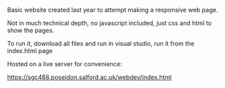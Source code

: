 Basic website created last year to attempt making a responsive web page.

Not in much technical depth, no javascript included, just css and html to show the pages.

To run it, download all files and run in visual studio, run it from the index.html page

Hosted on a live server for convenience:

https://sgc488.poseidon.salford.ac.uk/webdev/index.html
